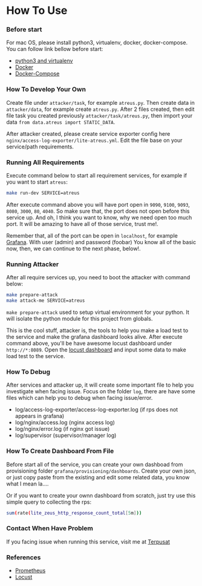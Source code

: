 # How To Use

### Before start

For mac OS, please install python3, virtualenv, docker, docker-compose. You can follow link bellow before start:
- [python3 and virtualenv](https://gist.github.com/pandafulmanda/730a9355e088a9970b18275cb9eadef3)
- [Docker](https://docs.docker.com/docker-for-mac/install/)
- [Docker-Compose](https://docs.docker.com/compose/install/)


### How To Develop Your Own

Create file under `attacker/task`, for example `atreus.py`. Then create data in `attacker/data`, for example create `atreus.py`. After 2 files created, then edit file task you created previously `attacker/task/atreus.py`, then import your data `from data.atreus import STATIC_DATA`.

After attacker created, please create service exporter config here `nginx/access-log-exporter/lite-atreus.yml`. Edit the file base on your service/path requirements.

### Running All Requirements

Execute command below to start all requirement services, for example if you want to start `atreus`:

```sh
make run-dev SERVICE=atreus
```

After execute command above you will have port open in `9090`, `9100`, `9093`, `8080`, `3000`, `80`, `4040`. So make sure that, the port does not open before this service up. And oh, I think you want to know, why we need open too much port. It will be amazing to have all of those service, trust me!.

Remember that, all of the port can be open in `localhost`, for example [Grafana](http://localhost:3000). With user (admin) and password (foobar) You know all of the basic now, then, we can continue to the next phase, below!.


### Running Attacker

After all require services up, you need to boot the attacker with command below:

```sh
make prepare-attack
make attack-me SERVICE=atreus
```

`make prepare-attack` used to setup virtual environment for your python. It will isolate the python module for this project from globals.

This is the cool stuff, attacker is, the tools to help you make a load test to the service and make the grafana dashboard looks alive. After execute command above, you'll be have awesome locust dashboard under `http://*:8089`. Open the [locust dashboard](http://localhost:8089) and input some data to make load test to the service.


### How To Debug

After services and attacker up, it will create some important file to help you investigate when facing issue. Focus on the folder `log`, there are have some files which can help you to debug when facing issue/error.

- log/access-log-exporter/access-log-exporter.log (if rps does not appears in grafana)
- log/nginx/access.log (nginx access log)
- log/nginx/error.log (if nginx got issue)
- log/supervisor (supervisor/manager log)


### How To Create Dashboard From File

Before start all of the service, you can create your own dashboad from provisioning folder `grafana/provisioning/dashboards`. Create your own json, or just copy paste from the existing and edit some related data, you know what I mean la....

Or if you want to create your ownn dashboard from scratch, just try use this simple query to collecting the rps:

```sh
sum(rate(lite_zeus_http_response_count_total[5m]))
```

### Contact When Have Problem

If you facing issue when running this service, visit me at [Terpusat](https://outletcyber.net)


### References
- [Prometheus](https://prometheus.io/docs/introduction/overview/)
- [Locust](https://docs.locust.io/en/stable/)